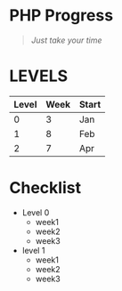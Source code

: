 # PHP Progress
> *Just take your time*

# LEVELS
| Level | Week | Start |
| --- | --- | --- |
| 0 | 3 | Jan |
| 1 | 8 | Feb |
| 2 | 7 | Apr |

# Checklist
- Level 0
  - week1
  - week2
  - week3
- level 1
  - week1
  - week2
  - week3
  
